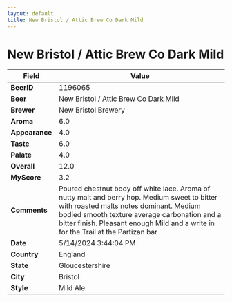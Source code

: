 ```yaml
---
layout: default
title: New Bristol / Attic Brew Co Dark Mild
---
```


# New Bristol / Attic Brew Co Dark Mild

| Field         | Value     |
|---------------|-----------|
| **BeerID** | 1196065 |
| **Beer** | New Bristol / Attic Brew Co Dark Mild |
| **Brewer** | New Bristol Brewery |
| **Aroma** | 6.0 |
| **Appearance** | 4.0 |
| **Taste** | 6.0 |
| **Palate** | 4.0 |
| **Overall** | 12.0 |
| **MyScore** | 3.2 |
| **Comments** | Poured chestnut body off white lace. Aroma of nutty malt and berry hop. Medium sweet to bitter with roasted malts notes dominant. Medium bodied smooth texture average carbonation and a bitter finish. Pleasant enough Mild and a write in for the Trail at the Partizan bar  |
| **Date** | 5/14/2024 3:44:04 PM |
| **Country** | England |
| **State** | Gloucestershire |
| **City** | Bristol |
| **Style** | Mild Ale |

